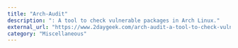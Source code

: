 ```yaml
---
title: "Arch-Audit"
description: ": A tool to check vulnerable packages in Arch Linux."
external_url: "https://www.2daygeek.com/arch-audit-a-tool-to-check-vulnerable-packages-in-arch-linux/"
category: "Miscellaneous"
---
```

